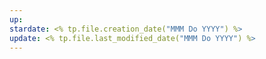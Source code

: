 ```yaml
---
up: 
stardate: <% tp.file.creation_date("MMM Do YYYY") %>
update: <% tp.file.last_modified_date("MMM Do YYYY") %>
---
```

